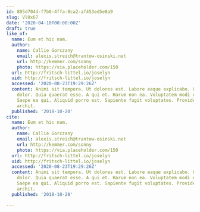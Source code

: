 ```yaml
---
id: 805d704d-f7b0-4ffa-8ca2-af453ed5e8a9
slug: Vl0x67
date: '2020-04-10T00:00:00Z'
draft: true
like_of:
  name: Eum et hic nam.
  author:
    name: Callie Gorczany
    email: alexis.streich@trantow-osinski.net
    url: http://kemmer.com/sonny
    photo: https://via.placeholder.com/150
  url: http://fritsch-littel.io/joselyn
  uid: http://fritsch-littel.io/joselyn
  accessed: '2020-08-23T19:29:26Z'
  content: Animi sit tempora. Ut dolores est. Labore eaque explicabo. Quo dignissimos
    dolor. Quia quaerat esse. A qui et. Harum non ea. Voluptatem modi et. Eum ad saepe.
    Saepe ea qui. Aliquid porro est. Sapiente fugit voluptates. Provident reprehenderit
    archit.
  published: '2018-10-20'
cite:
  name: Eum et hic nam.
  author:
    name: Callie Gorczany
    email: alexis.streich@trantow-osinski.net
    url: http://kemmer.com/sonny
    photo: https://via.placeholder.com/150
  url: http://fritsch-littel.io/joselyn
  uid: http://fritsch-littel.io/joselyn
  accessed: '2020-08-23T19:29:26Z'
  content: Animi sit tempora. Ut dolores est. Labore eaque explicabo. Quo dignissimos
    dolor. Quia quaerat esse. A qui et. Harum non ea. Voluptatem modi et. Eum ad saepe.
    Saepe ea qui. Aliquid porro est. Sapiente fugit voluptates. Provident reprehenderit
    archit.
  published: '2018-10-20'

---
```




